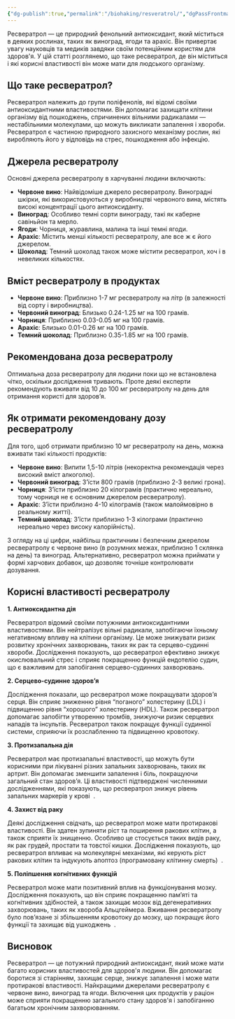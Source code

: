```yaml
---
{"dg-publish":true,"permalink":"/biohaking/resveratrol/","dgPassFrontmatter":true,"created":"2024-07-15T10:27:47.671+02:00","updated":"2024-07-15T10:51:10.462+02:00"}
---
```


Ресвератрол — це природний фенольний антиоксидант, який міститься в деяких рослинах, таких як виноград, ягоди та арахіс. Він привертає увагу науковців та медиків завдяки своїм потенційним користям для здоров'я. У цій статті розглянемо, що таке ресвератрол, де він міститься і які корисні властивості він може мати для людського організму.

## Що таке ресвератрол?

Ресвератрол належить до групи поліфенолів, які відомі своїми антиоксидантними властивостями. Він допомагає захищати клітини організму від пошкоджень, спричинених вільними радикалами — нестабільними молекулами, що можуть викликати запалення і хвороби. Ресвератрол є частиною природного захисного механізму рослин, які виробляють його у відповідь на стрес, пошкодження або інфекцію.

## Джерела ресвератролу

Основні джерела ресвератролу в харчуванні людини включають:

- **Червоне вино**: Найвідоміше джерело ресвератролу. Виноградні шкірки, які використовуються у виробництві червоного вина, містять високі концентрації цього антиоксиданту.
- **Виноград**: Особливо темні сорти винограду, такі як каберне савіньйон та мерло.
- **Ягоди**: Чорниця, журавлина, малина та інші темні ягоди.
- **Арахіс**: Містить менші кількості ресвератролу, але все ж є його джерелом.
- **Шоколад**: Темний шоколад також може містити ресвератрол, хоч і в невеликих кількостях.

## Вміст ресвератролу в продуктах

- **Червоне вино**: Приблизно 1-7 мг ресвератролу на літр (в залежності від сорту і виробництва).
- **Червоний виноград**: Близько 0.24-1.25 мг на 100 грамів.
- **Чорниця**: Приблизно 0.03-0.05 мг на 100 грамів.
- **Арахіс**: Близько 0.01-0.26 мг на 100 грамів.
- **Темний шоколад**: Приблизно 0.35-1.85 мг на 100 грамів.

## Рекомендована доза ресвератролу

Оптимальна доза ресвератролу для людини поки що не встановлена чітко, оскільки дослідження тривають. Проте деякі експерти рекомендують вживати від 10 до 100 мг ресвератролу на день для отримання користі для здоров’я.

## Як отримати рекомендовану дозу ресвератролу

Для того, щоб отримати приблизно 10 мг ресвератролу на день, можна вживати такі кількості продуктів:  

- **Червоне вино**: Випити 1,5-10 літрів (некоректна рекомендація через високий вміст алкоголю).
- **Червоний виноград**: З’їсти 800 грамів (приблизно 2-3 великі грона).
- **Чорниця**: З’їсти приблизно 20 кілограмів (практично нереально, тому чорниця не є основним джерелом ресвератролу).
- **Арахіс**: З’їсти приблизно 4-10 кілограмів (також малоймовірно в реальному житті).
- **Темний шоколад**: З’їсти приблизно 1-3 кілограми (практично нереально через високу калорійність).

З огляду на ці цифри, найбільш практичним і безпечним джерелом ресвератролу є червоне вино (в розумних межах, приблизно 1 склянка на день) та виноград. Альтернативно, ресвератрол можна приймати у формі харчових добавок, що дозволяє точніше контролювати дозування.

## Корисні властивості ресвератролу

**1. Антиоксидантна дія**

Ресвератрол відомий своїми потужними антиоксидантними властивостями. Він нейтралізує вільні радикали, запобігаючи їхньому негативному впливу на клітини організму. Це може знижувати ризик розвитку хронічних захворювань, таких як рак та серцево-судинні хвороби. Дослідження показують, що ресвератрол ефективно знижує окислювальний стрес і сприяє покращенню функцій ендотелію судин, що є важливим для запобігання серцево-судинних захворювань.

**2. Серцево-судинне здоров’я**

Дослідження показали, що ресвератрол може покращувати здоров’я серця. Він сприяє зниженню рівня “поганого” холестерину (LDL) і підвищенню рівня “хорошого” холестерину (HDL). Також ресвератрол допомагає запобігти утворенню тромбів, знижуючи ризик серцевих нападів та інсультів. Ресвератрол також покращує функції судинної системи, сприяючи їх розслабленню та підвищенню кровотоку.

**3. Протизапальна дія**

Ресвератрол має протизапальні властивості, що можуть бути корисними при лікуванні різних запальних захворювань, таких як артрит. Він допомагає зменшити запалення і біль, покращуючи загальний стан здоров’я. Ці властивості підтверджені численними дослідженнями, які показують, що ресвератрол знижує рівень запальних маркерів у крові  .

**4. Захист від раку**

Деякі дослідження свідчать, що ресвератрол може мати протиракові властивості. Він здатен зупиняти ріст та поширення ракових клітин, а також сприяти їх знищенню. Особливо це стосується таких видів раку, як рак грудей, простати та товстої кишки. Дослідження показують, що ресвератрол впливає на молекулярні механізми, які керують ріст ракових клітин та індукують апоптоз (програмовану клітинну смерть)  .

**5. Поліпшення когнітивних функцій**

Ресвератрол може мати позитивний вплив на функціонування мозку. Дослідження показують, що він сприяє покращенню пам’яті та когнітивних здібностей, а також захищає мозок від дегенеративних захворювань, таких як хвороба Альцгеймера. Вживання ресвератролу було пов’язане зі збільшенням кровотоку до мозку, що покращує його функції та захищає від ушкоджень  .
## Висновок

Ресвератрол — це потужний природний антиоксидант, який може мати багато корисних властивостей для здоров'я людини. Він допомагає боротися зі старінням, захищає серце, знижує запалення і може мати протиракові властивості. Найкращими джерелами ресвератролу є червоне вино, виноград та ягоди. Включення цих продуктів у раціон може сприяти покращенню загального стану здоров'я і запобіганню багатьом хронічним захворюванням.
